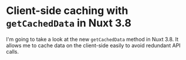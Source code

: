 # Client-side caching with `getCachedData` in Nuxt 3.8

I'm going to take a look at the new `getCachedData` method in Nuxt 3.8. It allows me to cache data on the client-side easily to avoid redundant API calls.
